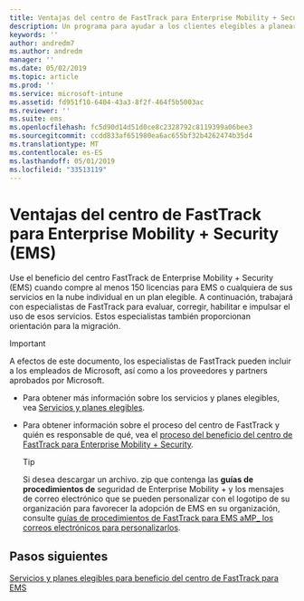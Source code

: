```yaml
---
title: Ventajas del centro de FastTrack para Enterprise Mobility + Security (EMS)
description: Un programa para ayudar a los clientes elegibles a planear e implementar Intune y Azure Active Directory Premium
keywords: ''
author: andredm7
ms.author: andredm
manager: ''
ms.date: 05/02/2019
ms.topic: article
ms.prod: ''
ms.service: microsoft-intune
ms.assetid: fd951f10-6404-43a3-8f2f-464f5b5003ac
ms.reviewer: ''
ms.suite: ems
ms.openlocfilehash: fc5d90d14d51d0ce8c2328792c8119399a06bee3
ms.sourcegitcommit: ccdd833af651980ea6ac655bf32b4262474b35d4
ms.translationtype: MT
ms.contentlocale: es-ES
ms.lasthandoff: 05/01/2019
ms.locfileid: "33513119"
---
```

# <a name="fasttrack-center-benefit-for-enterprise-mobility--security-ems"></a>Ventajas del centro de FastTrack para Enterprise Mobility + Security (EMS)

Use el beneficio del centro FastTrack de Enterprise Mobility + Security (EMS) cuando compre al menos 150 licencias para EMS o cualquiera de sus servicios en la nube individual en un plan elegible. A continuación, trabajará con especialistas de FastTrack para evaluar, corregir, habilitar e impulsar el uso de esos servicios. Estos especialistas también proporcionan orientación para la migración.

> [!IMPORTANT]
> A efectos de este documento, los especialistas de FastTrack pueden incluir a los empleados de Microsoft, así como a los proveedores y partners aprobados por Microsoft.

- Para obtener más información sobre los servicios y planes elegibles, vea [Servicios y planes elegibles](M365-eligible-services-and-plans.md).

- Para obtener información sobre el proceso del centro de FastTrack y quién es responsable de qué, vea el [proceso del beneficio del centro de FastTrack para Enterprise Mobility + Security](EMS-fasttrack-process.md).

    > [!TIP]
    > Si desea descargar un archivo. zip que contenga las **guías de procedimientos de** seguridad de Enterprise Mobility + y los mensajes de correo electrónico que se pueden personalizar con el logotipo de su organización para favorecer la adopción de EMS en su organización, consulte [guías de procedimientos de FastTrack para EMS aMP_ los correos electrónicos para personalizarlos](https://gallery.technet.microsoft.com/FastTrack-for-EMS-How-To-f170da4c).

## <a name="next-steps"></a>Pasos siguientes

[Servicios y planes elegibles para beneficio del centro de FastTrack para EMS](M365-eligible-services-and-plans.md)


